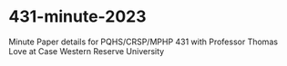 # 431-minute-2023
Minute Paper details for PQHS/CRSP/MPHP 431 with Professor Thomas Love at Case Western Reserve University

